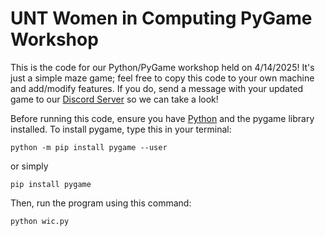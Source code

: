 # UNT Women in Computing PyGame Workshop
This is the code for our Python/PyGame workshop held on 4/14/2025! It's just a simple maze game; feel free to copy this code to your own machine and add/modify features. If you do, send a message with your updated game to our [Discord Server](https://discord.gg/JamPFN54mu) so we can take a look!

Before running this code, ensure you have [Python](https://www.python.org/downloads/) and the pygame library installed. To install pygame, type this in your terminal:
```
python -m pip install pygame --user
```
or simply
```
pip install pygame
```

Then, run the program using this command:
```
python wic.py
```
